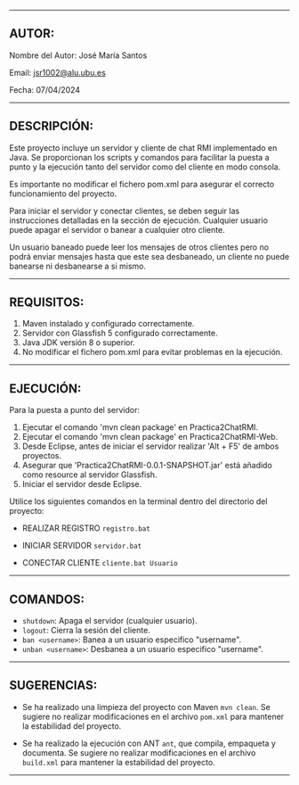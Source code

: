 --------------------------------------------------------------------------------
AUTOR:
--------------------------------------------------------------------------------

Nombre del Autor: José María Santos

Email: jsr1002@alu.ubu.es

Fecha: 07/04/2024

--------------------------------------------------------------------------------
DESCRIPCIÓN:
--------------------------------------------------------------------------------

Este proyecto incluye un servidor y cliente de chat RMI implementado en Java.
Se proporcionan los scripts y comandos para facilitar la puesta a punto
y la ejecución tanto del servidor como del cliente en modo consola.

Es importante no modificar el fichero pom.xml para
asegurar el correcto funcionamiento del proyecto.

Para iniciar el servidor y conectar clientes, se deben seguir las instrucciones
detalladas en la sección de ejecución. Cualquier usuario puede apagar el servidor
o banear a cualquier otro cliente.

Un usuario baneado puede leer los mensajes de otros clientes
pero no podrá enviar mensajes hasta que este sea desbaneado,
un cliente no puede banearse ni desbanearse a si mismo.

--------------------------------------------------------------------------------
REQUISITOS:
--------------------------------------------------------------------------------

1. Maven instalado y configurado correctamente.
2. Servidor con Glassfish 5 configurado correctamente.
2. Java JDK versión 8 o superior.
3. No modificar el fichero pom.xml para evitar problemas en la ejecución.

--------------------------------------------------------------------------------
EJECUCIÓN:
--------------------------------------------------------------------------------
Para la puesta a punto del servidor:

1. Ejecutar el comando 'mvn clean package' en Practica2ChatRMI.
2. Ejecutar el comando 'mvn clean package' en Practica2ChatRMI-Web.
3. Desde Eclipse, antes de iniciar el servidor realizar 'Alt + F5' de ambos proyectos.
4. Asegurar que 'Practica2ChatRMI-0.0.1-SNAPSHOT.jar' está añadido como resource al servidor Glassfish.
5. Iniciar el servidor desde Eclipse.

Utilice los siguientes comandos en la terminal dentro del directorio del proyecto:

- REALIZAR REGISTRO
 `registro.bat`

- INICIAR SERVIDOR
 `servidor.bat`

- CONECTAR CLIENTE
 `cliente.bat Usuario`

--------------------------------------------------------------------------------
COMANDOS:
--------------------------------------------------------------------------------

- `shutdown`: Apaga el servidor (cualquier usuario).
- `logout`: Cierra la sesión del cliente.
- `ban <username>`: Banea a un usuario especifico "username".
- `unban <username>`: Desbanea a un usuario especifico "username".

--------------------------------------------------------------------------------
SUGERENCIAS:
--------------------------------------------------------------------------------

- Se ha realizado una limpieza del proyecto con Maven `mvn clean`.
Se sugiere no realizar modificaciones en el archivo `pom.xml` para mantener la estabilidad del proyecto.

- Se ha realizado la ejecución con ANT `ant`, que compila, empaqueta y documenta.
Se sugiere no realizar modificaciones en el archivo `build.xml` para mantener la estabilidad del proyecto.

--------------------------------------------------------------------------------
